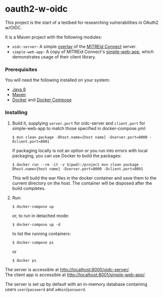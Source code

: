 # oauth2-w-oidc

This project is the start of a testbed for researching vulnerabilities in OAuth2 w/OIDC.

It is a Maven project with the following modules:

- ```oidc-server```- A simple [overlay](https://github.com/mitreid-connect/OpenID-Connect-Java-Spring-Server/wiki/Maven-Overlay-Project-How-To) of the [MITREid Connect](https://github.com/mitreid-connect/OpenID-Connect-Java-Spring-Server) server.
- ```simple-web-app```- A copy of MITREid Connect's [simple-web-app](https://github.com/mitreid-connect/simple-web-app), which demonstrates usage of their client library.

### Prerequisites

You will need the following installed on your system:

 - [Java 8](http://www.oracle.com/technetwork/java/javase/downloads/jdk8-downloads-2133151.html)
 - [Maven](https://maven.apache.org/)
 - [Docker](https://www.docker.com/) and [Docker Compose](https://docs.docker.com/compose/)

### Installing

1. Build it, supplying ```server.port``` for oidc-server and ```client.port``` for simple-web-app to match those specified in docker-compose.yml: 

    ```
    $ mvn clean package -Dhost.name={host name} -Dserver.port=8000 -Dclient.port=8001 
    ```
    
    If packaging locally is not an option or you run into errors with local packaging, you can use Docker to build the packages:

    ```
    $ docker run --rm -it -v $(pwd):/project mvn clean package -Dhost.name={host name} -Dserver.port=8000 -Dclient.port=8001 
    ```
    
    This will build the war files in the docker container and save them to the current directory on the host. The container will be disposed after the build completes. 

2. Run:

    ```
    $ docker-compose up
    ```
    or, to run in detached mode:
    
    ```
    $ docker-compose up -d
    ```
    to list the running containers:
    ```
    $ docker-compose ps 
    ```
    or
    
    ```
    $ docker ps
    ```

The server is accessible at [http://localhost:8000/oidc-server/](http://localhost:8000/oidc-server/).  
The client app is accessible at [http://localhost:8001/simple-web-app/](http://localhost:8001/simple-web-app/).

The server is set up by default with an in-memory database containing users `user`/`password` and `admin`/`password`.
